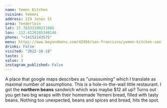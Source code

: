 ```yaml
---
name: Yemen Kitchen
cuisine: Yemeni
address: 219 Jones St
area: Tenderloin
lat: 37.78332190211085
lon: -122.4126185348146
phone: "+14152143575"
menu: https://www.beyondmenu.com/42956/san-francisco/yemen-kitchen-san-francisco-94102.aspx
drinks: False
visited: "2022-10-18"
taste: 1
value: 3
instagram_published: False
---
```


A place that google maps describes as "unassuming" which I translate as maximal number of assumptions. This is a hole-in-the-wall little restaurant. I got the **northern beans** sandwich which was maybe $12 all up? Turns out you get two big wraps with their homemade Yemeni bread, filled with tasty beans. Nothing too unexpected, beans and spices and bread, hits the spot.

